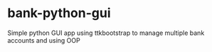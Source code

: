 # bank-python-gui
Simple python GUI app using ttkbootstrap to manage multiple bank accounts and using OOP
